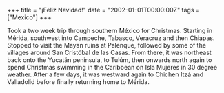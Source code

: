 +++
title = "¡Feliz Navidad!"
date = "2002-01-01T00:00:00Z"
tags = ["Mexico"]
+++

Took a two week trip through southern México for Christmas. Starting in Mérida,
southwest into Campeche, Tabasco, Veracruz and then Chiapas.<!--more--> Stopped
to visit the Mayan ruins at Palenque, followed by some of the villages around
San Cristóbal de las Casas. From there, it was northeast back onto the Yucatán
peninsula, to Tulúm, then onwards north again to spend Christmas swimming in
the Caribbean on Isla Mujeres in 30 degree weather. After a few days, it was
westward again to Chichen Itzá and Valladolid before finally returning home to
Mérida.
